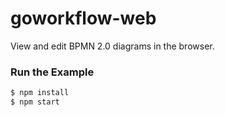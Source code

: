 # goworkflow-web

View and edit BPMN 2.0 diagrams in the browser.

### Run the Example

```bash
$ npm install
$ npm start
```